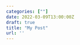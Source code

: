```yaml
---
categories: [""]
date: 2022-03-09T13:00:00Z
draft: true
title: "My Post"
url: ''
---
```


<!--more-->
